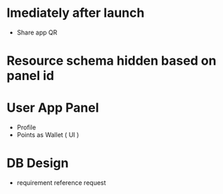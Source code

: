# Imediately after launch
- Share app QR

# Resource schema hidden based on panel id

# User App Panel
- Profile
- Points as Wallet ( UI )


# DB Design
- requirement reference request

